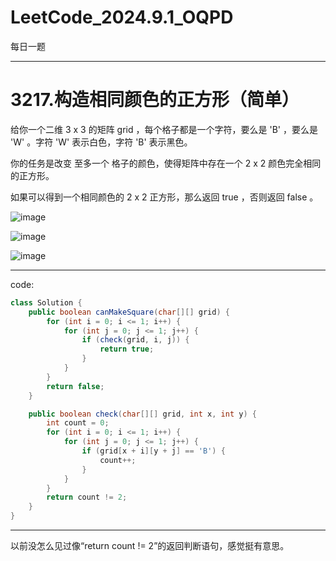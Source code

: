 # LeetCode_2024.9.1_OQPD
每日一题

---

# 3217.构造相同颜色的正方形（简单）

给你一个二维 3 x 3 的矩阵 grid ，每个格子都是一个字符，要么是 'B' ，要么是 'W' 。字符 'W' 表示白色，字符 'B' 表示黑色。

你的任务是改变 至多一个 格子的颜色，使得矩阵中存在一个 2 x 2 颜色完全相同的正方形。

如果可以得到一个相同颜色的 2 x 2 正方形，那么返回 true ，否则返回 false 。

![image](https://github.com/user-attachments/assets/81716f86-e224-436b-af60-fca9dc67a22a)

![image](https://github.com/user-attachments/assets/530db9e2-221e-4a0e-a0c7-73419a2a4adc)

![image](https://github.com/user-attachments/assets/561af15a-b475-47b3-85c6-fc5b7d369984)

---

code:
```Java
class Solution {
    public boolean canMakeSquare(char[][] grid) {
        for (int i = 0; i <= 1; i++) {
            for (int j = 0; j <= 1; j++) {
                if (check(grid, i, j)) {
                    return true;
                }
            }
        }
        return false;
    }

    public boolean check(char[][] grid, int x, int y) {
        int count = 0;
        for (int i = 0; i <= 1; i++) {
            for (int j = 0; j <= 1; j++) {
                if (grid[x + i][y + j] == 'B') {
                    count++;
                }
            }
        }
        return count != 2;
    }
}
```
---

以前没怎么见过像“return count != 2”的返回判断语句，感觉挺有意思。
